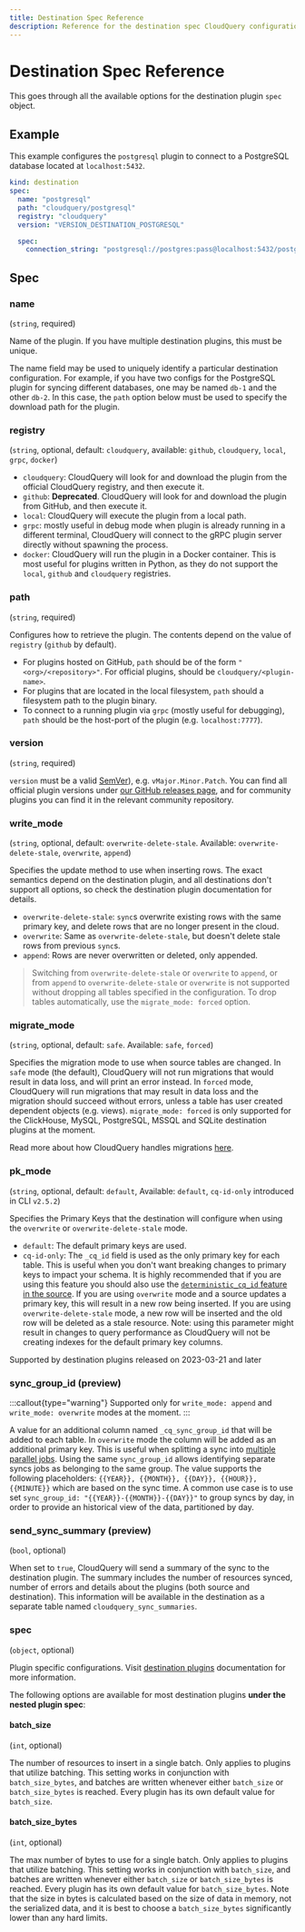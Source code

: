 ```yaml
---
title: Destination Spec Reference
description: Reference for the destination spec CloudQuery configuration object.
---
```


# Destination Spec Reference

This goes through all the available options for the destination plugin `spec` object.

## Example

This example configures the `postgresql` plugin to connect to a PostgreSQL database located at `localhost:5432`.

```yaml copy
kind: destination
spec:
  name: "postgresql"
  path: "cloudquery/postgresql"
  registry: "cloudquery"
  version: "VERSION_DESTINATION_POSTGRESQL"

  spec:
    connection_string: "postgresql://postgres:pass@localhost:5432/postgres?sslmode=disable"
```

## Spec

### name

(`string`, required)

Name of the plugin. If you have multiple destination plugins, this must be unique.

The name field may be used to uniquely identify a particular destination configuration. For example, if you have two configs for the PostgreSQL plugin for syncing different databases, one may be named `db-1` and the other `db-2`. In this case, the `path` option below must be used to specify the download path for the plugin.

### registry

(`string`, optional, default: `cloudquery`, available: `github`, `cloudquery`, `local`, `grpc`, `docker`)

- `cloudquery`: CloudQuery will look for and download the plugin from the official CloudQuery registry, and then execute it.
- `github`: **Deprecated**. CloudQuery will look for and download the plugin from GitHub, and then execute it.
- `local`: CloudQuery will execute the plugin from a local path.
- `grpc`: mostly useful in debug mode when plugin is already running in a different terminal, CloudQuery will connect to the gRPC plugin server directly without spawning the process.
- `docker`: CloudQuery will run the plugin in a Docker container. This is most useful for plugins written in Python, as they do not support the `local`, `github` and `cloudquery` registries.

### path

(`string`, required)

Configures how to retrieve the plugin. The contents depend on the value of `registry` (`github` by default).

- For plugins hosted on GitHub, `path` should be of the form `"<org>/<repository>"`. For official plugins, should be `cloudquery/<plugin-name>`.
- For plugins that are located in the local filesystem, `path` should a filesystem path to the plugin binary.
- To connect to a running plugin via `grpc` (mostly useful for debugging), `path` should be the host-port of the plugin (e.g. `localhost:7777`).

### version

(`string`, required)

`version` must be a valid [SemVer](https://semver.org/)), e.g. `vMajor.Minor.Patch`. You can find all official plugin versions under [our GitHub releases page](https://github.com/cloudquery/cloudquery/releases), and for community plugins you can find it in the relevant community repository.

### write_mode

(`string`, optional, default: `overwrite-delete-stale`. Available: `overwrite-delete-stale`, `overwrite`, `append`)

Specifies the update method to use when inserting rows. The exact semantics depend on the destination plugin, and all destinations don't support all options, so check the destination plugin documentation for details.

- `overwrite-delete-stale`: `sync`s overwrite existing rows with the same primary key, and delete rows that
  are no longer present in the cloud.
- `overwrite`: Same as `overwrite-delete-stale`, but doesn't delete stale rows from previous `sync`s.
- `append`: Rows are never overwritten or deleted, only appended.

> Switching from `overwrite-delete-stale` or `overwrite` to `append`, or from `append` to `overwrite-delete-stale` or `overwrite` is not supported without dropping all tables specified in the configuration.
> To drop tables automatically, use the `migrate_mode: forced` option.

<!-- vale off -->

### migrate_mode

<!-- vale on -->

(`string`, optional, default: `safe`. Available: `safe`, `forced`)

Specifies the migration mode to use when source tables are changed. In `safe` mode (the default), CloudQuery will not run migrations that would result in data loss, and will print an error instead. In `forced` mode, CloudQuery will run migrations that may result in data loss and the migration should succeed without errors, unless a table has user created dependent objects (e.g. views).
`migrate_mode: forced` is only supported for the ClickHouse, MySQL, PostgreSQL, MSSQL and SQLite destination plugins at the moment.

Read more about how CloudQuery handles migrations [here](/docs/advanced-topics/migrations).

<!-- vale off -->

### pk_mode

<!-- vale on -->

(`string`, optional, default: `default`, Available: `default`, `cq-id-only` introduced in CLI `v2.5.2`)

Specifies the Primary Keys that the destination will configure when using the `overwrite` or `overwrite-delete-stale` mode.

- `default`: The default primary keys are used.
- `cq-id-only`: The `_cq_id` field is used as the only primary key for each table. This is useful when you don't want breaking changes to primary keys to impact your schema. It is highly recommended that if you are using this feature you should also use the [`deterministic_cq_id` feature in the source](/docs/reference/source-spec#deterministic_cq_id). If you are using `overwrite` mode and a source updates a primary key, this will result in a new row being inserted. If you are using `overwrite-delete-stale` mode, a new row will be inserted and the old row will be deleted as a stale resource. Note: using this parameter might result in changes to query performance as CloudQuery will not be creating indexes for the default primary key columns.

Supported by destination plugins released on 2023-03-21 and later

<!-- vale off -->

### sync_group_id (preview)

<!-- vale on -->

:::callout{type="warning"}
Supported only for `write_mode: append` and `write_mode: overwrite` modes at the moment.
:::

A value for an additional column named `_cq_sync_group_id` that will be added to each table. In `overwrite` mode the column will be added as an additional primary key.
This is useful when splitting a sync into [multiple parallel jobs](https://docs.cloudquery.io/docs/advanced-topics/running-cloudquery-in-parallel). Using the same `sync_group_id` allows identifying separate syncs jobs as belonging to the same group.
The value supports the following placeholders: `{{YEAR}}, {{MONTH}}, {{DAY}}, {{HOUR}}, {{MINUTE}}` which are based on the sync time.
A common use case is to use set `sync_group_id: "{{YEAR}}-{{MONTH}}-{{DAY}}"` to group syncs by day, in order to provide an historical view of the data, partitioned by day.



<!-- vale off -->

### send_sync_summary (preview)

<!-- vale on -->

(`bool`, optional)

When set to `true`, CloudQuery will send a summary of the sync to the destination plugin. The summary includes the number of resources synced, number of errors and details about the plugins (both source and destination). This information will be available in the destination as a separate table named `cloudquery_sync_summaries`.


### spec

(`object`, optional)

Plugin specific configurations. Visit [destination plugins](https://hub.cloudquery.io/plugins/destination) documentation for more information.

The following options are available for most destination plugins **under the nested plugin spec**:

<!-- vale off -->

#### batch_size

<!-- vale on -->

(`int`, optional)

The number of resources to insert in a single batch. Only applies to plugins that utilize batching. This setting works in conjunction with `batch_size_bytes`, and batches are written whenever either `batch_size` or `batch_size_bytes` is reached. Every plugin has its own default value for `batch_size`.

<!-- vale off -->

#### batch_size_bytes

<!-- vale on -->

(`int`, optional)

The max number of bytes to use for a single batch. Only applies to plugins that utilize batching. This setting works in conjunction with `batch_size`, and batches are written whenever either `batch_size` or `batch_size_bytes` is reached. Every plugin has its own default value for `batch_size_bytes`. Note that the size in bytes is calculated based on the size of data in memory, not the serialized data, and it is best to choose a `batch_size_bytes` significantly lower than any hard limits.
